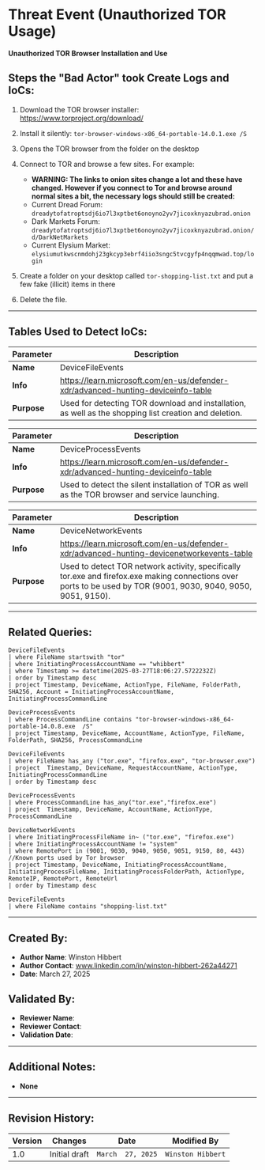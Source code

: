 # Threat Event (Unauthorized TOR Usage)
**Unauthorized TOR Browser Installation and Use**

## Steps the "Bad Actor" took Create Logs and IoCs:
1. Download the TOR browser installer: https://www.torproject.org/download/
2. Install it silently: ```tor-browser-windows-x86_64-portable-14.0.1.exe /S```
3. Opens the TOR browser from the folder on the desktop
4. Connect to TOR and browse a few sites. For example:
   - **WARNING: The links to onion sites change a lot and these have changed. However if you connect to Tor and browse around normal sites a bit, the necessary logs should still be created:**
   - Current Dread Forum: ```dreadytofatroptsdj6io7l3xptbet6onoyno2yv7jicoxknyazubrad.onion```
   - Dark Markets Forum: ```dreadytofatroptsdj6io7l3xptbet6onoyno2yv7jicoxknyazubrad.onion/d/DarkNetMarkets```
   - Current Elysium Market: ```elysiumutkwscnmdohj23gkcyp3ebrf4iio3sngc5tvcgyfp4nqqmwad.top/login```

6. Create a folder on your desktop called ```tor-shopping-list.txt``` and put a few fake (illicit) items in there
7. Delete the file.

---

## Tables Used to Detect IoCs:
| **Parameter**       | **Description**                                                              |
|---------------------|------------------------------------------------------------------------------|
| **Name**| DeviceFileEvents|
| **Info**|https://learn.microsoft.com/en-us/defender-xdr/advanced-hunting-deviceinfo-table|
| **Purpose**| Used for detecting TOR download and installation, as well as the shopping list creation and deletion. |

| **Parameter**       | **Description**                                                              |
|---------------------|------------------------------------------------------------------------------|
| **Name**| DeviceProcessEvents|
| **Info**|https://learn.microsoft.com/en-us/defender-xdr/advanced-hunting-deviceinfo-table|
| **Purpose**| Used to detect the silent installation of TOR as well as the TOR browser and service launching.|

| **Parameter**       | **Description**                                                              |
|---------------------|------------------------------------------------------------------------------|
| **Name**| DeviceNetworkEvents|
| **Info**|https://learn.microsoft.com/en-us/defender-xdr/advanced-hunting-devicenetworkevents-table|
| **Purpose**| Used to detect TOR network activity, specifically tor.exe and firefox.exe making connections over ports to be used by TOR (9001, 9030, 9040, 9050, 9051, 9150).|

---

## Related Queries:
```kql
DeviceFileEvents
| where FileName startswith "tor"
| where InitiatingProcessAccountName == "whibbert"
| where Timestamp >= datetime(2025-03-27T18:06:27.5722232Z)
| order by Timestamp desc
| project Timestamp, DeviceName, ActionType, FileName, FolderPath, SHA256, Account = InitiatingProcessAccountName, InitiatingProcessCommandLine

DeviceProcessEvents
| where ProcessCommandLine contains "tor-browser-windows-x86_64-portable-14.0.8.exe  /S"
| project Timestamp, DeviceName, AccountName, ActionType, FileName, FolderPath, SHA256, ProcessCommandLine

DeviceFileEvents
| where FileName has_any ("tor.exe", "firefox.exe", "tor-browser.exe")
| project  Timestamp, DeviceName, RequestAccountName, ActionType, InitiatingProcessCommandLine
| order by Timestamp desc

DeviceProcessEvents
| where ProcessCommandLine has_any("tor.exe","firefox.exe")
| project  Timestamp, DeviceName, AccountName, ActionType, ProcessCommandLine

DeviceNetworkEvents
| where InitiatingProcessFileName in~ ("tor.exe", "firefox.exe")
| where InitiatingProcessAccountName != "system"
| where RemotePort in (9001, 9030, 9040, 9050, 9051, 9150, 80, 443) //Known ports used by Tor browser
| project Timestamp, DeviceName, InitiatingProcessAccountName, InitiatingProcessFileName, InitiatingProcessFolderPath, ActionType, RemoteIP, RemotePort, RemoteUrl
| order by Timestamp desc

DeviceFileEvents
| where FileName contains "shopping-list.txt"
```

---

## Created By:
- **Author Name**: Winston Hibbert
- **Author Contact**: www.linkedin.com/in/winston-hibbert-262a44271
- **Date**: March 27, 2025

## Validated By:
- **Reviewer Name**: 
- **Reviewer Contact**: 
- **Validation Date**: 

---

## Additional Notes:
- **None**

---

## Revision History:
| **Version** | **Changes**                   | **Date**         | **Modified By**   |
|-------------|-------------------------------|------------------|-------------------|
| 1.0         | Initial draft                  | `March  27, 2025`  | `Winston Hibbert`   
